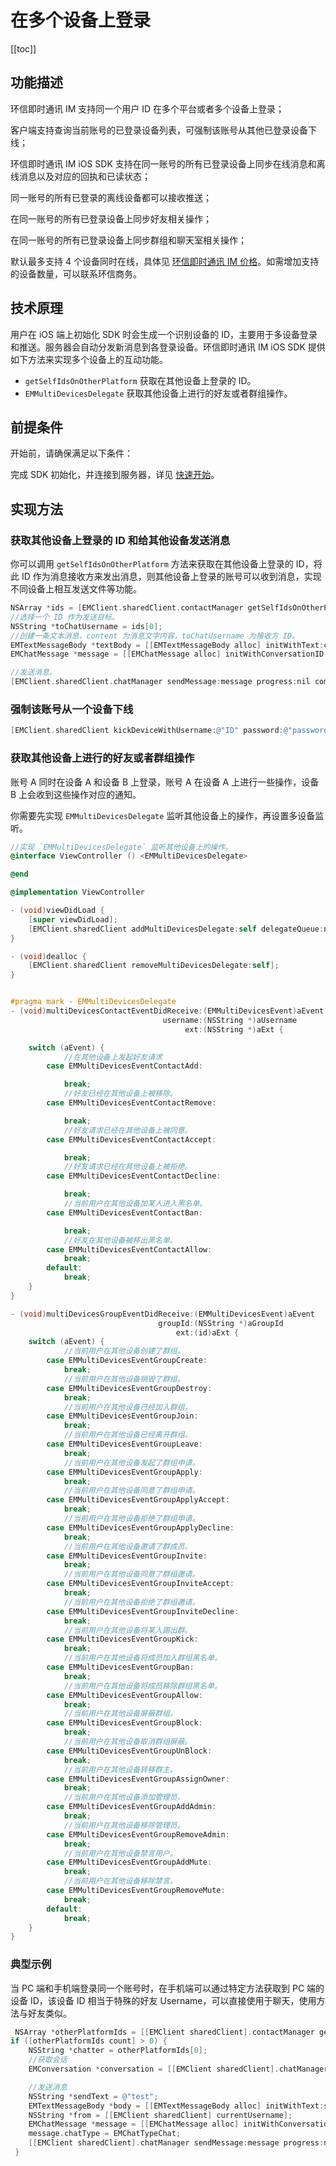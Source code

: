# 在多个设备上登录

[[toc]]

## 功能描述

环信即时通讯 IM 支持同一个用户 ID 在多个平台或者多个设备上登录；

客户端支持查询当前账号的已登录设备列表，可强制该账号从其他已登录设备下线；

环信即时通讯 IM iOS SDK 支持在同一账号的所有已登录设备上同步在线消息和离线消息以及对应的回执和已读状态；

同一账号的所有已登录的离线设备都可以接收推送；

在同一账号的所有已登录设备上同步好友相关操作；

在同一账号的所有已登录设备上同步群组和聊天室相关操作；

默认最多支持 4 个设备同时在线，具体见 [环信即时通讯 IM 价格]( https://www.easemob.com/pricing/im)。如需增加支持的设备数量，可以联系环信商务。

## 技术原理

用户在 iOS 端上初始化 SDK 时会生成一个识别设备的 ID，主要用于多设备登录和推送。服务器会自动分发新消息到各登录设备。环信即时通讯 IM iOS SDK 提供如下方法来实现多个设备上的互动功能。

- `getSelfIdsOnOtherPlatform` 获取在其他设备上登录的 ID。
- `EMMultiDevicesDelegate` 获取其他设备上进行的好友或者群组操作。

## 前提条件

开始前，请确保满足以下条件：

完成 SDK 初始化，并连接到服务器，详见 [快速开始](quickstart.html)。

## 实现方法

### 获取其他设备上登录的 ID 和给其他设备发送消息

你可以调用 `getSelfIdsOnOtherPlatform` 方法来获取在其他设备上登录的 ID，将此 ID 作为消息接收方来发出消息，则其他设备上登录的账号可以收到消息，实现不同设备上相互发送文件等功能。

```objectivec
NSArray *ids = [EMClient.sharedClient.contactManager getSelfIdsOnOtherPlatformWithError:nil];
//选择一个 ID 作为发送目标。
NSString *toChatUsername = ids[0];
//创建一条文本消息，content 为消息文字内容，toChatUsername 为接收方 ID。
EMTextMessageBody *textBody = [[EMTextMessageBody alloc] initWithText:content];
EMChatMessage *message = [[EMChatMessage alloc] initWithConversationID:toChatUsername from:EMClient.sharedClient.currentUsername to:toChatUsername body:textBody ext:nil];

//发送消息。
[EMClient.sharedClient.chatManager sendMessage:message progress:nil completion:nil];
```

### 强制该账号从一个设备下线

```objectivec
[EMClient.sharedClient kickDeviceWithUsername:@"ID" password:@"password" resource:@"deiviceResource" completion:nil];
```

### 获取其他设备上进行的好友或者群组操作

账号 A 同时在设备 A 和设备 B 上登录，账号 A 在设备 A 上进行一些操作，设备 B 上会收到这些操作对应的通知。

你需要先实现 `EMMultiDevicesDelegate` 监听其他设备上的操作，再设置多设备监听。

```objectivec
//实现 `EMMultiDevicesDelegate` 监听其他设备上的操作。
@interface ViewController () <EMMultiDevicesDelegate>

@end

@implementation ViewController

- (void)viewDidLoad {
    [super viewDidLoad];
    [EMClient.sharedClient addMultiDevicesDelegate:self delegateQueue:nil];
}

- (void)dealloc {
    [EMClient.sharedClient removeMultiDevicesDelegate:self];
}


#pragma mark - EMMultiDevicesDelegate
- (void)multiDevicesContactEventDidReceive:(EMMultiDevicesEvent)aEvent
                                  username:(NSString *)aUsername
                                       ext:(NSString *)aExt {

    switch (aEvent) {
            //在其他设备上发起好友请求
        case EMMultiDevicesEventContactAdd:

            break;
            //好友已经在其他设备上被移除。
        case EMMultiDevicesEventContactRemove:

            break;
            //好友请求已经在其他设备上被同意。
        case EMMultiDevicesEventContactAccept:

            break;
            //好友请求已经在其他设备上被拒绝。
        case EMMultiDevicesEventContactDecline:

            break;
            //当前用户在其他设备加某人进入黑名单。
        case EMMultiDevicesEventContactBan:

            break;
            //好友在其他设备被移出黑名单。
        case EMMultiDevicesEventContactAllow:
            break;
        default:
            break;
    }
}

- (void)multiDevicesGroupEventDidReceive:(EMMultiDevicesEvent)aEvent
                                 groupId:(NSString *)aGroupId
                                     ext:(id)aExt {
    switch (aEvent) {
            //当前⽤户在其他设备创建了群组。
        case EMMultiDevicesEventGroupCreate:
            break;
            //当前⽤户在其他设备销毁了群组。
        case EMMultiDevicesEventGroupDestroy:
            break;
            //当前⽤户在其他设备已经加⼊群组。
        case EMMultiDevicesEventGroupJoin:
            break;
            //当前⽤户在其他设备已经离开群组。
        case EMMultiDevicesEventGroupLeave:
            break;
            //当前⽤户在其他设备发起了群组申请。
        case EMMultiDevicesEventGroupApply:
            break;
            //当前⽤户在其他设备同意了群组申请。
        case EMMultiDevicesEventGroupApplyAccept:
            break;
            //当前⽤户在其他设备拒绝了群组申请。
        case EMMultiDevicesEventGroupApplyDecline:
            break;
            //当前⽤户在其他设备邀请了群成员。
        case EMMultiDevicesEventGroupInvite:
            break;
            //当前⽤户在其他设备同意了群组邀请。
        case EMMultiDevicesEventGroupInviteAccept:
            break;
            //当前⽤户在其他设备拒绝了群组邀请。
        case EMMultiDevicesEventGroupInviteDecline:
            break;
            //当前⽤户在其他设备将某⼈踢出群。
        case EMMultiDevicesEventGroupKick:
            break;
            //当前⽤户在其他设备将成员加⼊群组⿊名单。
        case EMMultiDevicesEventGroupBan:
            break;
            //当前⽤户在其他设备将成员移除群组⿊名单。
        case EMMultiDevicesEventGroupAllow:
            break;
            //当前⽤户在其他设备屏蔽群组。
        case EMMultiDevicesEventGroupBlock:
            break;
            //当前⽤户在其他设备取消群组屏蔽。
        case EMMultiDevicesEventGroupUnBlock:
            break;
            //当前⽤户在其他设备转移群主。
        case EMMultiDevicesEventGroupAssignOwner:
            break;
            //当前⽤户在其他设备添加管理员。
        case EMMultiDevicesEventGroupAddAdmin:
            break;
            //当前⽤户在其他设备移除管理员。
        case EMMultiDevicesEventGroupRemoveAdmin:
            break;
            //当前⽤户在其他设备禁⾔⽤户。
        case EMMultiDevicesEventGroupAddMute:
            break;
            //当前⽤户在其他设备移除禁⾔。
        case EMMultiDevicesEventGroupRemoveMute:
            break;
        default:
            break;
    }
}
```

### 典型示例

当 PC 端和手机端登录同一个账号时，在手机端可以通过特定方法获取到 PC 端的设备 ID，该设备 ID 相当于特殊的好友 Username，可以直接使用于聊天，使用方法与好友类似。

```objectivec
 NSArray *otherPlatformIds = [[EMClient sharedClient].contactManager getSelfIdsOnOtherPlatformWithError:nil];
if ([otherPlatformIds count] > 0) {
    NSString *chatter = otherPlatformIds[0];
    //获取会话
    EMConversation *conversation = [[EMClient sharedClient].chatManager getConversation:chatter type:EMConversationTypeChat createIfNotExist:YES];

    //发送消息
    NSString *sendText = @"test";
    EMTextMessageBody *body = [[EMTextMessageBody alloc] initWithText:sendText];
    NSString *from = [[EMClient sharedClient] currentUsername];
    EMChatMessage *message = [[EMChatMessage alloc] initWithConversationID:conversation.conversationId from:from to:chatter body:body ext:nil];
    message.chatType = EMChatTypeChat;
    [[EMClient sharedClient].chatManager sendMessage:message progress:nil completion:nil];
 }
```